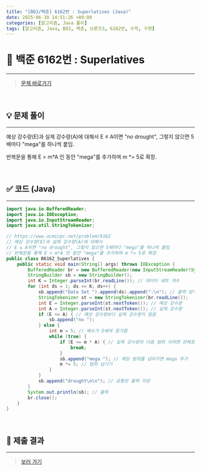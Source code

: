 ```yaml
---
title: "[BOJ/백준] 6162번 : Superlatives (Java)"
date: 2025-06-30 14:51:26 +09:00
categories: [알고리즘, Java 풀이]
tags: [알고리즘, Java, BOJ, 백준, 브론즈3, 6162번, 수학, 구현]
---
```


<!-- ========================================================================== -->

# 📘 백준 6162번 : Superlatives 

---

> [문제 바로가기](https://www.acmicpc.net/problem/6162)

<br>

<!-- ========================================================================== -->

## 💡 문제 풀이

---

예상 강수량(E)과 실제 강수량(A)에 대해서 E ≤ A이면 "no drought", 그렇지 않으면 5배마다 "mega"를 하나씩 붙임.

반복문을 통해 E > m*A 인 동안 "mega"를 추가하며 m *= 5로 확장.

<br>

<!-- ========================================================================== -->

## ✅ 코드 (Java)

---

```java
import java.io.BufferedReader;
import java.io.IOException;
import java.io.InputStreamReader;
import java.util.StringTokenizer;

// https://www.acmicpc.net/problem/6162
// 예상 강수량(E)과 실제 강수량(A)에 대해서 
// E ≤ A이면 "no drought", 그렇지 않으면 5배마다 "mega"를 하나씩 붙임
// 반복문을 통해 E > m*A 인 동안 "mega"를 추가하며 m *= 5로 확장
public class B6162_Superlatives {
	public static void main(String[] args) throws IOException {
		BufferedReader br = new BufferedReader(new InputStreamReader(System.in));
		StringBuilder sb = new StringBuilder();
		int K = Integer.parseInt(br.readLine()); // 데이터 세트 개수
		for (int ds = 1; ds <= K; ds++) {
			sb.append("Data Set ").append(ds).append(":\n"); // 출력 양식
			StringTokenizer st = new StringTokenizer(br.readLine());
			int E = Integer.parseInt(st.nextToken()); // 예상 강수량
			int A = Integer.parseInt(st.nextToken()); // 실제 강수량
			if (E <= A) { // 예상 강수량보다 실제 강수량이 많음
				sb.append("no ");
			} else {
				int m = 5; // 배수가 5배씩 증가함
				while (true) {
					if (E <= m * A) { // 실제 강수량의 다음 범위 이하면 반복문 끝
						break;
					}
					sb.append("mega "); // 해당 범위를 넘어가면 mega 추가
					m *= 5; // 범위 넘기기
				}
			}
			sb.append("drought\n\n"); // 공통된 출력 저장
		}
		System.out.println(sb); // 출력
		br.close();
	}
}
```

<br>

<!-- ========================================================================== -->

## 💾 제출 결과

---

> [보러 가기](https://www.acmicpc.net/status?from_mine=1&problem_id=6162&user_id=juyn2000)

<br>

<!-- ========================================================================== -->

<!-- ## 🧩 새롭게 알게 된 점

---



<br> -->

<!-- ========================================================================== -->

<!--

## 🔗 참고한 자료

---

- []()

- []()

<br>
-->

